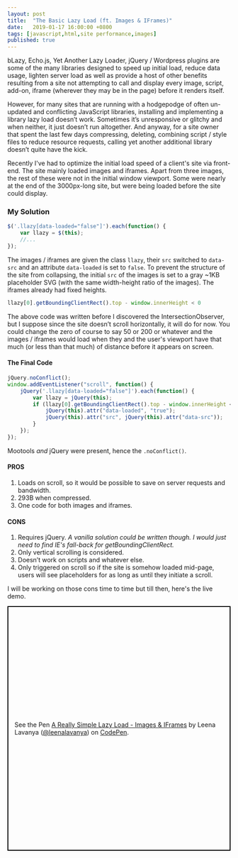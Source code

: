 ```yaml
---
layout: post
title:  "The Basic Lazy Load (ft. Images & IFrames)"
date:   2019-01-17 16:00:00 +0800
tags: [javascript,html,site performance,images]
published: true
---
```


bLazy, Echo.js, Yet Another Lazy Loader, jQuery / Wordpress plugins are some of the many libraries designed to speed up initial load, reduce data usage, lighten server load as well as provide a host of other benefits resulting from a site not attempting to call and display every image, script, add-on, iframe (wherever they may be in the page) before it renders itself.

However, for many sites that are running with a hodgepodge of often un-updated and conflicting JavaScript libraries, installing and implementing a library lazy load doesn’t work. Sometimes it’s unresponsive or glitchy and when neither, it just doesn’t run altogether. And anyway, for a site owner that spent the last few days compressing, deleting, combining script / style files to reduce resource requests, calling yet another additional library doesn’t quite have the kick.

Recently I've had to optimize the initial load speed of a client's site via front-end. The site mainly loaded images and iframes. Apart from three images, the rest of these were not in the initial window viewport. Some were nearly at the end of the 3000px-long site, but were being loaded before the site could display.

### My Solution

```javascript
$('.llazy[data-loaded="false"]').each(function() {
    var llazy = $(this);
    //...
});
```

The images / iframes are given the class `llazy`, their `src` switched to `data-src` and an attribute `data-loaded` is set to `false`. To prevent the structure of the site from collapsing, the initial `src` of the images is set to a gray ~1KB placeholder SVG (with the same width-height ratio of the images). The iframes already had fixed heights.

```javascript
llazy[0].getBoundingClientRect().top - window.innerHeight < 0
```

The above code was written before I discovered the IntersectionObserver, but I suppose since the site doesn’t scroll horizontally, it will do for now. You could change the zero of course to say 50 or 200 or whatever and the images / iframes would load when they and the user's viewport have that much (or less than that much) of distance before it appears on screen.

#### The Final Code

```javascript
jQuery.noConflict();
window.addEventListener("scroll", function() {
    jQuery('.llazy[data-loaded="false"]').each(function() {
        var llazy = jQuery(this);
        if (llazy[0].getBoundingClientRect().top - window.innerHeight < 0) {
            jQuery(this).attr("data-loaded", "true");
            jQuery(this).attr("src", jQuery(this).attr("data-src"));
        }
    });
});
```

Mootools *and* jQuery were present, hence the `.noConflict()`.

#### PROS

1. Loads on scroll, so it would be possible to save on server requests and bandwidth.
2. 293B when compressed.
3. One code for both images and iframes.

#### CONS

1. Requires jQuery. *A vanilla solution could be written though. I would just need to find IE's fall-back for getBoundingClientRect.*
2. Only vertical scrolling is considered.
3. Doesn’t work on scripts and whatever else.
4. Only triggered on scroll so if the site is somehow loaded mid-page, users will see placeholders for as long as until they initiate a scroll.

I will be working on those cons time to time but till then, here's the live demo.

<p data-height="552" data-theme-id="light" data-slug-hash="gjGWqg" data-default-tab="html,result" data-user="leenalavanya" data-pen-title="A Really Simple Lazy Load - Images & IFrames" style="height: 552px; box-sizing: border-box; display: flex; align-items: center; justify-content: center; border: 2px solid black; margin: 1em 0; padding: 1em;" class="codepen"><span>See the Pen <a href="https://codepen.io/leenalavanya/pen/gjGWqg/">A Really Simple Lazy Load - Images & IFrames</a> by Leena Lavanya (<a href="https://codepen.io/leenalavanya">@leenalavanya</a>) on <a href="https://codepen.io">CodePen</a>.</span></p>
<script async src="https://static.codepen.io/assets/embed/ei.js"></script>
